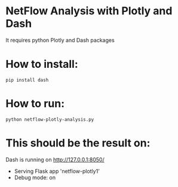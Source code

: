 # NetFlow Analysis with Plotly and Dash  

It requires python Plotly and Dash packages

How to install:
====

    pip install dash

How to run:
====

    python netflow-plotly-analysis.py


This should be the result on:
====

Dash is running on http://127.0.0.1:8050/

 * Serving Flask app 'netflow-plotly1'
 * Debug mode: on



